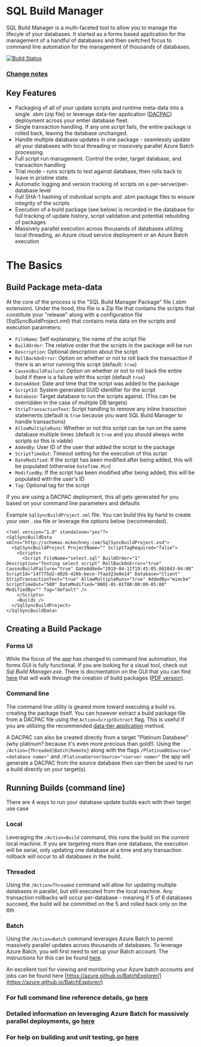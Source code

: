 # SQL Build Manager

SQL Build Manager is a multi-faceted tool to allow you to manage the lifecyle of your databases. It started as a forms based application for the management of a handful of databases and then switched focus to command line automation for the management of thousands of databases.

[![Build Status](https://dev.azure.com/mckechney/SqlBuildManager/_apis/build/status/GitHub%20SqlBuildManager%20-%20full?branchName=master)](https://dev.azure.com/mckechney/SqlBuildManager/_build/latest?definitionId=24&branchName=master)

### [Change notes](docs/change_notes.md)

## Key Features

* Packaging of all of your update scripts and runtime meta-data into a single .sbm (zip file) or leverage data-tier application ([DACPAC](https://docs.microsoft.com/en-us/sql/relational-databases/data-tier-applications/deploy-a-data-tier-application)) deployment across your entier database fleet. 
* Single transaction handling. If any one script fails, the entire package is rolled back, leaving the database unchanged.
* Handle multiple database updates in one package - seamlessly update all your databases with local threading or massively parallel Azure Batch processing.
* Full script run management. Control the order, target database, and transaction handling
* Trial mode - runs scripts to test against database, then rolls back to leave in pristine state.
* Automatic logging and version tracking of scripts on a per-server/per-database level
* Full SHA-1 hashing of individual scripts and .sbm package files to ensure integrity of the scripts
* Execution of a build package (see below) is recorded in the database for full tracking of update history, script validation and potential rebuilding of packages
* Massively parallel execution across thousands of databases utilzing local threading, an Azure cloud service deployment or an Azure Batch execution

# The Basics

## Build Package meta-data
At the core of the process is the "SQL Build Manager Package" file (.sbm extension).  Under the hood, this file is a Zip file that contains the scripts that constitute your "release" along with a configuration file  (SqlSyncBuildProject.xml) that contains meta data on the scripts and execution parameters:

* `FileName`: Self explanatary, the name of the script file
* `BuildOrder`: The relative order that the scripts in the package will be run
* `Description`: Optional description about the script
* `RollBackOnError`: Option on whether or not to roll back the transaction if there is an error running this script (default: `true`)
* `CausesBuildFailure`: Option on whether or not to roll back the entire build if there is a failure wiht this script (default `true`)
* `DateAdded`: Date and time that the script was added to the package
* `ScriptId`: System generated GUID identifier for the script
* `Database`: Target database to run the scripts against. (This can be overridden in the case of multiple DB targets)
* `StripTransactionText`: Script handling to remove any inline transction statements (default is `true` because you want SQL Build Manager to handle transactions)
* `AllowMultipleRuns`: Whether or not this script can be run on the same database multiple times (default is `true` and you should always write scripts so this is viable)
* `AddedBy`: User ID of the user that added the script to the package
* `ScriptTimeOut`: Timeout setting for the execution of this script
* `DateModified`: If the script has been modified after being added, this will be populated (otherwise `DateTime.Min`)
* `ModifiedBy`: If the script has been modified after being added, this will be populated with the user's ID
* `Tag`: Optional tag for the script

If you are using a DACPAC deployment, this all gets generated for you based on your command line parameters and defaults

Example `SqlSyncBuildProject.xml` file. You can build this by hand to create your own `.sbm` file or leverage the options below (recommended).
```
<?xml version="1.0" standalone="yes"?>
<SqlSyncBuildData xmlns="http://schemas.mckechney.com/SqlSyncBuildProject.xsd">
  <SqlSyncBuildProject ProjectName="" ScriptTagRequired="false">
    <Scripts>
      <Script FileName="select.sql" BuildOrder="1" Description="Testing select script" RollBackOnError="true" CausesBuildFailure="true" DateAdded="2019-04-11T19:45:05.081043-04:00" ScriptId="14f775d2-d026-426b-bece-7faa323e0e14" Database="Client" StripTransactionText="true" AllowMultipleRuns="true" AddedBy="mimcke" ScriptTimeOut="500" DateModified="0001-01-01T00:00:00-05:00" ModifiedBy="" Tag="default" />
    </Scripts>
    <Builds />
  </SqlSyncBuildProject>
</SqlSyncBuildData>
```

## Creating a Build Package

### Forms UI

While the focus of the app has changed to command line automation, the forms GUI is fully functional. If you are looking for a visual tool, check out _Sql Build Manager.exe_. There is docmentation on the GUI that you can find [here](docs/SqlBuildManagerManual.md) that will walk through the creation of build packages ([PDF version](src/SqlBuildManager%20Manual/SqlBuildManagerManual.pdf)).

### Command line

The command line utility is geared more toward executing a build vs. creating the package itself. You can however extract a build package file from a DACPAC file using the `Action=ScriptExtract` flag. This is useful if you are utilizing the recommended [data-tier application](https://docs.microsoft.com/en-us/sql/relational-databases/data-tier-applications/data-tier-applications?view=sql-server-2017)  method.

A DACPAC can also be created directly from a target "Platinum Database" (why platinum? because it's even more precious than gold!). Using the `/Action={Threaded|Batch|Remote}` along with the flags `/PlatinumDbSource="<database name>"` and `/PlatinumServerSource="<server name>"` the app will generate a DACPAC from the source database then can then be used to run a build directly on your target(s).

## Running Builds (command line)

There are 4 ways to run your database update builds each with their target use case

### Local

Leveraging the `/Action=Build` command, this runs the build on the current local machine. If you are targeting more than one database, the execution will be serial, only updating one database at a time and any transaction rollback will occur to all databases in the build.

### Threaded

Using the `/Action=Threaded` command will allow for updating multiple databases in parallel, but still executed from the local machine. Any transaction rollbacks will occur per-database - meaning if 5 of 6 databases succeed, the build will be committed on the 5 and rolled back only on the 6th

### Batch

Using the `/Action=Batch` command leverages Azure Batch to permit massively parallel updates across thousands of databases. To leverage Azure Batch, you will first need to set up your Batch account. The instructions for this can be found [here](docs/AzureBatch.md).

An excellent tool for viewing and monitoring your Azure batch accounts and jobs can be found here [https://azure.github.io/BatchExplorer/](https://azure.github.io/BatchExplorer/)


### For full command line reference details, go [here](docs/commandline.md)

### Detailed information on leveraging Azure Batch for massively parallel deployments, go [here](docs/AzureBatch.md)

### For help on building and unit testing, go [here](docs/localbuild.md)
